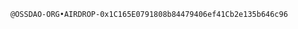 `@OSSDAO-ORG•AIRDROP-0x1C165E0791808b84479406ef41Cb2e135b646c96`

<!---
alifrayhan02/alifrayhan02 is a ✨ special ✨ repository because its `README.md` (this file) appears on your GitHub profile.
You can click the Preview link to take a look at your changes.
--->
